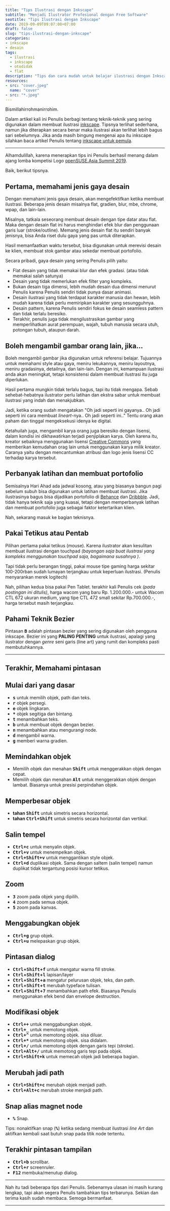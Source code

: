 ```yaml
---
title: "Tips Ilustrasi dengan Inkscape"
subtitle: "Menjadi Ilustrator Profesional dengan Free Software"
seotitle: "Tips Ilustrasi dengan Inkscape"
date: 2019-09-09T09:07:08+07:00
draft: false
slug: "tips-ilustrasi-dengan-inkscape"
categories:
- inkscape
- desain
tags:
  - ilustrasi
  - inkscape
  - otodidak
  - flat
description: "Tips dan cara mudah untuk belajar ilustrasi dengan Inkscape perangkat lunak bebas."
resources:
- src: "cover.jpeg"
  name: "cover"
- src: "*.jpeg"
---
```


Bismillahirrohmanirrohim.

Dalam artikel kali ini Penulis berbagi tentang teknik-teknik yang sering digunakan dalam membuat ilustrasi [inkscape]. Tipsnya terlihat sederhana, namun jika diterapkan secara benar maka ilustrasi akan terlihat lebih bagus sari sebelumnya. Jika anda masih bingung mengenai apa itu inkscape silahkan baca artikel Penulis tentang [inkscape untuk pemula](/inkscape-untuk-pemula).

***

Alhamdulillah, karena menerapkan tips ini Penulis berhasil menang dalam ajang lomba kompetisi Logo [openSUSE.Asia Summit 2019](https://news.opensuse.org/2019/07/09/opensuse-asia-summit-2019-logo-competition-winner/).

Baik, berikut tipsnya.

## **Pertama, memahami jenis gaya desain**

Dengan memahami jenis gaya desain, akan mengefektifkan ketika membuat ilustrasi. Beberapa jenis desain misalnya flat, gradien, blur, mbe, chrome, wpap, dan lain-lain.

Misalnya, tatkala seseorang membuat desain dengan tipe datar atau flat. Maka dengan desain flat ini harus menghindari efek blur dan penggunaan garis luar (stroke/outline). Memang jenis desain flat itu sendiri banyak jenisnya, bisa Anda riset dulu gaya yang pas untuk diterapkan.

Hasil memanfaatkan waktu tersebut, bisa digunakan untuk merevisi desain ke klien, membuat stok gambar atau sekedar membuat portofolio.

Secara pribadi, gaya desain yang sering Penulis pilih yaitu:

- Flat desain yang tidak memakai blur dan efek gradasi. (atau tidak memakai salah satunya)
- Desain yang tidak memerlukan efek filter yang kompleks.
- Bukan desain tiga dimensi, lebih mudah desain dua dimensi menurut Penulis karena Penulis sendiri tidak punya dasar animasi.
- Desain ilustrasi yang tidak terdapat karakter manusia dan hewan, lebih mudah karena tidak perlu memiripkan karakter yang sesungguhnya.
- Desain pattern, karena Penulis sendiri fokus ke desain seamless pattern dan tidak terlalu beresiko.
- Terakhir, penulis juga tidak mengilustrasikan gambar yang memperlihatkan aurat perempuan, wajah, tubuh manusia secara utuh, potongan tubuh, ataupun darah.

## **Boleh mengambil gambar orang lain, jika...**

Boleh mengambil gambar jika digunakan untuk referensi belajar. Tujuannya untuk memahami style atau gaya, meniru lekukannya, meniru layoutnya, meniru gradasinya, detailnya, dan lain-lain. Dengan ini, kemampuan ilustrasi anda akan meningkat, tetapi konsistensi dalam membuat ilustrasi itu juga diperlukan.

Hasil pertama mungkin tidak terlalu bagus, tapi itu tidak mengapa. Sebab sehebat-hebatnya ilustrator perlu latihan dan ekstra sabar untuk membuat ilustrasi yang indah dan menakjubkan.

Jadi, ketika orang sudah mengatakan "Oh jadi seperti ini gayanya.. Oh jadi seperti ini cara membuat *lineart*-nya.. Oh jadi seperti ini.." Tentu orang akan paham dan tinggal mengeksekusi idenya ke digital.

Ketahuilah juga, mengambil karya orang juga beresiko dengan lisensi, dalam kondisi ini dikhawatirkan terjadi penjiplakan karya. Oleh karena itu, kreator sebaiknya menggunakan lisensi [Creative Commons](/lisensi-creative-commons) yang memberikan kemudahan orag lain untuk menggunakan karya milik kreator. Caranya yaitu dengan mencantumkan atribusi dan logo jenis lisensi CC terhadap karya tersebut.

## **Perbanyak latihan dan membuat portofolio**

Semisalnya Hari Ahad ada jadwal kosong, atau yang biasanya bangun pagi sebelum subuh bisa digunakan untuk latihan membuat ilustrasi. Jika ilustrasinya bagus bisa dijadikan portofolio di [Behance] dan [Dribbble]. Jadi, tidak hanya teknik saja yang kuasai, tetapi dengan memperbanyak latihan dan membuat portofolio juga sebagai faktor ketertarikan klien.

Nah, sekarang masuk ke bagian teknisnya.

## **Pakai Tetikus atau Pentab**

Pilihan pertama pakai tetikus (mouse). Karena ilustrator akan kesulitan membuat ilustrasi dengan touchpad *(bayangan saja buat ilustrasi yang kompleks menggunakan touchpad saja, bagaimana susahnya )*.

Tapi tidak perlu berangan tinggi, pakai mouse tipe gaming harga sekitar 100-200rban sudah lumayan terjangkau untuk keperluan ilustrasi. (Penulis menyarankan merek logitech)

Nah, pilihan kedua bisa pakai Pen Tablet. terakhir kali Penulis cek *(pada postingan ini ditulis)*, harga wacom yang baru Rp. 1.200.000.- untuk Wacom CTL 672 ukuran medium, yang tipe CTL 472 small sekitar Rp.700.000.-, harga tersebut masih terjangkau.

## **Pahami Teknik Bezier**

Pintasan **<kbd>B</kbd>** adalah pintasan bezier yang sering digunakan oleh pengguna inkscape. Bezier ini yang **PALING PENTING** untuk ilustrasi, apalagi yang ilustrator dengan *genre* seni garis (line art) yang rumit dan kompleks pasti membutuhkannya.

***

## **Terakhir, Memahami pintasan**

## Mulai dari yang dasar

* **<kbd>s</kbd>** untuk memilih objek, path dan teks.
* **<kbd>r</kbd>** objek persegi.
* **<kbd>e</kbd>** objek lingkaran.
* **<kbd>*</kbd>** objek segitiga dan bintang.
* **<kbd>t</kbd>** menambahkan teks.
* **<kbd>b</kbd>** untuk membuat objek dengan bezier.
* **<kbd>n</kbd>** menambahkan atau mengurangi node.
* **<kbd>d</kbd>** mengambil warna.
* **<kbd>g</kbd>** memberi warna gradien.

## Memindahkan objek

* Memilih objek dan menahan **<kbd>Shift</kbd>** untuk menggerakkan objek dengan cepat.
* Memilih objek dan menahan **<kbd>Alt</kbd>** untuk menggerakkan objek dengan lambat. Biasanya untuk presisi perpindahan objek.

## Memperbesar objek

* **tahan <kbd>Shift<kbd>** untuk simetris secara horizontal.
* **tahan <kbd><kbd>Ctrl</kbd>+<kbd>Shift</kbd></kbd>** untuk simetris secara horizontal dan vertikal.

## Salin tempel

* **<kbd><kbd>Ctrl</kbd>+<kbd>c</kbd></kbd>** untuk menyalin objek.
* **<kbd><kbd>Ctrl</kbd>+<kbd>v</kbd></kbd>** untuk menempelkan objek.
* **<kbd><kbd>Ctrl</kbd>+<kbd>Shift</kbd>+<kbd>v</kbd></kbd>** untuk menggantikan style objek.
* **<kbd><kbd>Ctrl</kbd>+<kbd>d</kbd></kbd>** duplikasi objek. Sama dengan saltem (salin tempel) namun duplikat tidak tergantung posisi kursor tetikus.

## Zoom

* **<kbd>3</kbd>** zoom pada objek yang dipilih.
* **<kbd>4</kbd>** zoom pada semua objek.
* **<kbd>5</kbd>** zoom pada kanvas.

## Menggabungkan objek

* **<kbd><kbd>Ctrl</kbd>+<kbd>g</kbd>** grup objek.
* **<kbd><kbd>Ctrl</kbd>+<kbd>u</kbd>** melepaskan grup objek.

## Pintasan dialog

* **<kbd>Ctrl</kbd>+<kbd>Shift</kbd>+<kbd>f</kbd></kbd>** untuk mengatur warna fill stroke.
* **<kbd>Ctrl</kbd>+<kbd>Shift</kbd>+<kbd>l</kbd></kbd>** lapisan/layer
* **<kbd>Ctrl</kbd>+<kbd>Shift</kbd>+<kbd>a</kbd></kbd>** mengatur pelurusan objek, teks, dan path.
* **<kbd>Ctrl</kbd>+<kbd>Shift</kbd>+<kbd>t</kbd></kbd>** merubah typeface tulisan.
* **<kbd>Ctrl</kbd>+<kbd>Shift</kbd>+<kbd>7</kbd></kbd>** menambahkan path efek. Biasanya Penulis menggunakan efek bend dan envelope destruction.

## Modifikasi objek

* **<kbd><kbd>Ctrl</kbd>+<kbd>+</kbd></kbd>** untuk menggabungkan objek.
* **<kbd><kbd>Ctrl</kbd>+<kbd>_</kbd></kbd>** untuk memotong objek.
* **<kbd><kbd>Ctrl</kbd>+<kbd>^</kbd></kbd>** untuk memotong objek. sisa diluar.
* **<kbd><kbd>Ctrl</kbd>+<kbd>*</kbd></kbd>** untuk memotong objek. sisa didalam.
* **<kbd><kbd>Ctrl</kbd>+<kbd>/</kbd></kbd>** untuk memotong objek dengan garis tepi (stroke).
* **<kbd><kbd>Ctrl</kbd>+<kbd>Alt</kbd>+<kbd>/</kbd></kbd>** untuk memotong garis tepi pada objek.
* **<kbd><kbd>Ctrl</kbd>+<kbd>Shift</kbd>+<kbd>k</kbd></kbd>** untuk memecah objek jadi beberapa bagian.

## Merubah jadi path

* **<kbd><kbd>Ctrl</kbd>+<kbd>Shift</kbd>+<kbd>c</kbd></kbd>** merubah objek menjadi path.
* **<kbd><kbd>Ctrl</kbd>+<kbd>Alt</kbd>+<kbd>c</kbd></kbd>** merubah stroke menjadi path.

## Snap alias magnet node

* **<kbd>%</kbd>** Snap.

Tips: nonaktifkan snap (**<kbd>%</kbd>**) ketika sedang membuat ilustrasi *line Art* dan aktifkan kembali saat butuh snap pada titik node tertentu.

## Terakhir pintasan tampilan

* **<kbd><kbd>Ctrl</kbd>+<kbd>b</kbd></kbd>** scrollbar.
* **<kbd><kbd>Ctrl</kbd>+<kbd>r</kbd></kbd>** screenruler.
* **<kbd>F12</kbd>** membuka/menutup dialog.

***

Nah itu tadi beberapa tips dari Penulis. Sebenarnya ulasan ini masih kurang lengkap, tapi akan segera Penulis tambahkan tips terbarunya. Sekian dan terima kasih sudah membaca. Semoga bermanfaat.

***

[inkscape]:https:inkscape.org
[behance]:https://www.b.net
[dribbble]:https://www.dribbble.com
